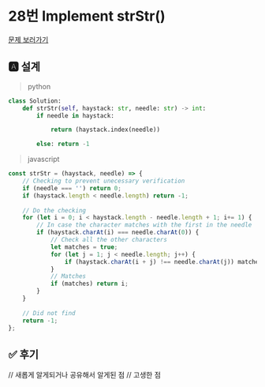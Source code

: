 
# 28번 Implement strStr()
[문제 보러가기](https://leetcode.com/problems/implement-strstr/)

## 🅰 설계

> python 

```py
class Solution:
    def strStr(self, haystack: str, needle: str) -> int:
        if needle in haystack:

            return (haystack.index(needle))

        else: return -1
```
> javascript
```js
const strStr = (haystack, needle) => {
    // Checking to prevent unecessary verification
    if (needle === '') return 0;
    if (haystack.length < needle.length) return -1;
    
    // Do the checking
    for (let i = 0; i < haystack.length - needle.length + 1; i+= 1) {
        // In case the character matches with the first in the needle
        if (haystack.charAt(i) === needle.charAt(0)) {
            // Check all the other characters
            let matches = true;
            for (let j = 1; j < needle.length; j++) {
                if (haystack.charAt(i + j) !== needle.charAt(j)) matches = false;
            }
            // Matches
            if (matches) return i;
        }
    }
    
    // Did not find
    return -1;
};
```

## ✅ 후기
// 새롭게 알게되거나 공유해서 알게된 점
// 고생한 점
